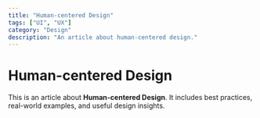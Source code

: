 ```yaml
---
title: "Human-centered Design"
tags: ["UI", "UX"]
category: "Design"
description: "An article about human-centered design."
---
```


# Human-centered Design

This is an article about **Human-centered Design**. It includes best practices, real-world examples, and useful design insights.
